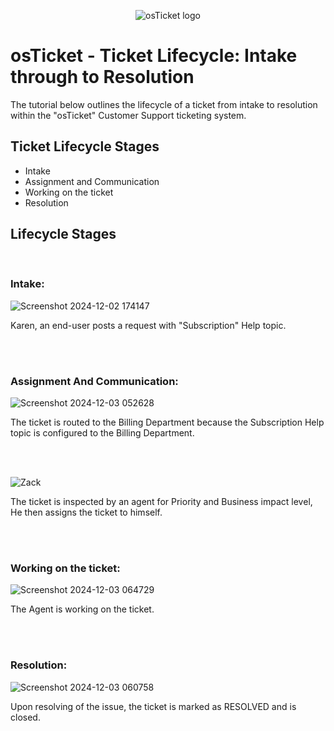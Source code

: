 <p align="center">
<img src="https://i.imgur.com/Clzj7Xs.png" alt="osTicket logo"/>
</p>

<h1>osTicket - Ticket Lifecycle: Intake through to Resolution</h1>
The tutorial below outlines the lifecycle of a ticket from intake to resolution within the "osTicket" Customer Support ticketing system.

<br />

<h2>Ticket Lifecycle Stages</h2>

- Intake
- Assignment and Communication
- Working on the ticket
- Resolution

<h2>Lifecycle Stages</h2>

<br />

<p>
<h3>Intake:</h3>

![Screenshot 2024-12-02 174147](https://github.com/user-attachments/assets/d3e704fd-773b-4d5c-8066-24bd58924568)

</p>
<p>
  Karen, an end-user posts a request with "Subscription" Help topic. 
</p>
<br />
<br />
<p>
<h3>Assignment And Communication:</h3>

![Screenshot 2024-12-03 052628](https://github.com/user-attachments/assets/c11a834e-f8a9-4271-96ce-7c6dd645f03a)

</p>
<p>
The ticket is routed to the Billing Department because the Subscription Help topic is configured to the Billing Department.
</p>
<br />
<br />
<p>

![Zack](https://github.com/user-attachments/assets/bd297217-7d45-4db5-8f18-8b4fd799b622)

</p>
<p>
The ticket is inspected by an agent for Priority and Business impact level, He then assigns the ticket to himself.
</p>
<br />
<br />
<p>
<h3>Working on the ticket:</h3>

![Screenshot 2024-12-03 064729](https://github.com/user-attachments/assets/dc751f68-25c6-487d-a15c-e6570b975416)


</p>
<p>
  The Agent is working on the ticket. 
</p>
<br />
<br />
<p>
<h3>Resolution:</h3>

![Screenshot 2024-12-03 060758](https://github.com/user-attachments/assets/f0886883-8fac-4a1f-a98c-4a1c5278d30f)


</p>
<p>
Upon resolving of the issue, the ticket is marked as RESOLVED and is closed.
</p>
<br />
